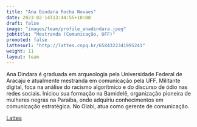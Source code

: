 ```yaml
---
title: "Ana Dindara Rocha Novaes"
date: 2023-02-14T13:44:55+10:00
draft: false
image: "images/team/profile_anadindara.jpeg"
jobtitle: "Mestranda (Comunicação, UFF)"
promoted: false
lattesurl: "http://lattes.cnpq.br/6584322341995241"
weight: 11
layout: team
---
```


Ana Dindara é graduada em arqueologia pela Universidade Federal de Aracaju e atualmente mestranda em comunicação pela UFF. Militante digital, foca na análise do racismo algorítmico e do discurso de ódio nas redes sociais. Iniciou sua formação na Bamidelê, organização pioneira de mulheres negras na Paraíba, onde adquiriu conhecimentos em comunicação estratégica. No Olabi, atua como gerente de comunicação.

<a href="http://lattes.cnpq.br/6584322341995241">Lattes</a>
